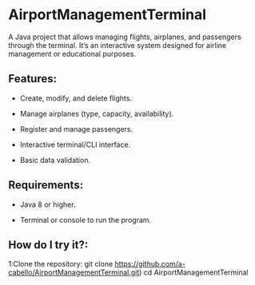 <h1><strong>AirportManagementTerminal</h1></strong>

A Java project that allows managing flights, airplanes, and passengers through the terminal. It’s an interactive system designed for airline management or educational purposes.

<h2><b>Features:</h2></b>

- Create, modify, and delete flights.

- Manage airplanes (type, capacity, availability).

- Register and manage passengers.

- Interactive terminal/CLI interface.

- Basic data validation.

<h2><b>Requirements:</h2></b>

- Java 8 or higher.

- Terminal or console to run the program.


<h2><b>How do I try it?:</h2></b>

1:Clone the repository:
git clone https://github.com/a-cabello/AirportManagementTerminal.git)
cd AirportManagementTerminal
